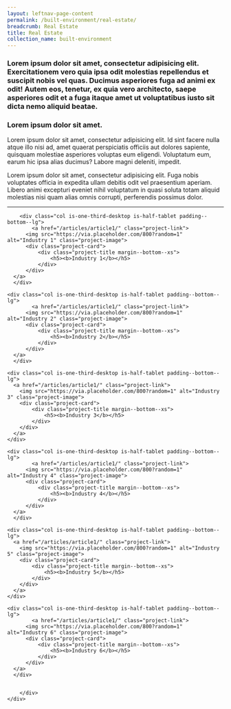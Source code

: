 ```yaml
---
layout: leftnav-page-content
permalink: /built-environment/real-estate/
breadcrumb: Real Estate
title: Real Estate
collection_name: built-environment
---
```


### Lorem ipsum dolor sit amet, consectetur adipisicing elit. Exercitationem vero quia ipsa odit molestias repellendus et suscipit nobis vel quas. Ducimus asperiores fuga ad animi ex odit! Autem eos, tenetur, ex quia vero architecto, saepe asperiores odit et a fuga itaque amet ut voluptatibus iusto sit dicta nemo aliquid beatae.

### **Lorem ipsum dolor sit amet.**

Lorem ipsum dolor sit amet, consectetur adipisicing elit. Id sint facere nulla atque illo nisi ad, amet quaerat perspiciatis officiis aut dolores sapiente, quisquam molestiae asperiores voluptas eum eligendi. Voluptatum eum, earum hic ipsa alias ducimus? Labore magni deleniti, impedit.

Lorem ipsum dolor sit amet, consectetur adipisicing elit. Fuga nobis voluptates officia in expedita ullam debitis odit vel praesentium aperiam. Libero animi excepturi eveniet nihil voluptatum in quasi soluta totam aliquid molestias nisi quam alias omnis corrupti, perferendis possimus dolor.

---

<div>
	<div class="row is-multiline">

		<div class="col is-one-third-desktop is-half-tablet padding--bottom--lg">
			<a href="/articles/article1/" class="project-link">
	      <img src="https://via.placeholder.com/800?random=1" alt="Industry 1" class="project-image">
	      <div class="project-card">
	          <div class="project-title margin--bottom--xs">
	              <h5><b>Industry 1</b></h5>
	          </div>
	      </div>
      </a>
	  </div>

    <div class="col is-one-third-desktop is-half-tablet padding--bottom--lg">
			<a href="/articles/article1/" class="project-link">
	      <img src="https://via.placeholder.com/800?random=1" alt="Industry 2" class="project-image">
	      <div class="project-card">
	          <div class="project-title margin--bottom--xs">
	              <h5><b>Industry 2</b></h5>
	          </div>
	      </div>
      </a>
	  </div>

    <div class="col is-one-third-desktop is-half-tablet padding--bottom--lg">
      <a href="/articles/article1/" class="project-link">
        <img src="https://via.placeholder.com/800?random=1" alt="Industry 3" class="project-image">
        <div class="project-card">
            <div class="project-title margin--bottom--xs">
                <h5><b>Industry 3</b></h5>
            </div>
        </div>
      </a>
    </div>

    <div class="col is-one-third-desktop is-half-tablet padding--bottom--lg">
			<a href="/articles/article1/" class="project-link">
	      <img src="https://via.placeholder.com/800?random=1" alt="Industry 4" class="project-image">
	      <div class="project-card">
	          <div class="project-title margin--bottom--xs">
	              <h5><b>Industry 4</b></h5>
	          </div>
	      </div>
      </a>
	  </div>

    <div class="col is-one-third-desktop is-half-tablet padding--bottom--lg">
      <a href="/articles/article1/" class="project-link">
        <img src="https://via.placeholder.com/800?random=1" alt="Industry 5" class="project-image">
        <div class="project-card">
            <div class="project-title margin--bottom--xs">
                <h5><b>Industry 5</b></h5>
            </div>
        </div>
      </a>
    </div>

    <div class="col is-one-third-desktop is-half-tablet padding--bottom--lg">
			<a href="/articles/article1/" class="project-link">
	      <img src="https://via.placeholder.com/800?random=1" alt="Industry 6" class="project-image">
	      <div class="project-card">
	          <div class="project-title margin--bottom--xs">
	              <h5><b>Industry 6</b></h5>
	          </div>
	      </div>
      </a>
	  </div>


		</div>
    </div>
